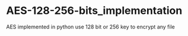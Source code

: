 # AES-128-256-bits_implementation

AES implemented in python 
use 128 bit or 256 key to encrypt any file
